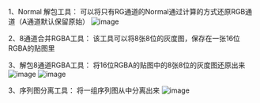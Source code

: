1、Normal 解包工具： 可以将只有RG通道的Normal通过计算的方式还原RGB通道（A通道默认保留原始）
![image](https://github.com/Motoyinc/SD_Tool_Lab/assets/53144556/3da4d395-eafe-4f3a-a27d-cd134aa351b2)

2、8通道合并RGBA工具： 该工具可以将8张8位的灰度图，保存在一张16位RGBA的贴图里

3、解包8通道RGBA工具： 将16位RGBA的贴图中的8张8位的灰度图还原出来
![image](https://github.com/Motoyinc/SD_Tool_Lab/assets/53144556/03a1871b-68ce-4180-88f4-4692e0714876)
![image](https://github.com/Motoyinc/SD_Tool_Lab/assets/53144556/189c7a18-5f1e-45ec-9b50-ed6cd9ff687e)

3、序列图分离工具： 将一组序列图从中分离出来
![image](https://github.com/Motoyinc/SD_Tool_Lab/assets/53144556/cce4feb3-15c1-4fea-bfa6-c70a2c863787)



